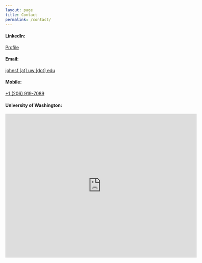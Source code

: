 ```yaml
---
layout: page
title: Contact
permalink: /contact/
---
```


#### LinkedIn:
[Profile](https://www.linkedin.com/in/frances-johnson-ba31491ab/)

#### Email:
[johnsf [at] uw [dot] edu](mailto:johnsf@uw.edu)
#### Mobile:
[+1 (206) 919-7089](tel:12069197089)

#### University of Washington:
<iframe src="https://www.google.com/maps/embed?pb=!1m18!1m12!1m3!1d5375.205267254418!2d-122.31430121165738!3d47.65328820903001!2m3!1f0!2f0!3f0!3m2!1i1024!2i768!4f13.1!3m3!1m2!1s0x549014f2a69d473f%3A0x9a731a72b2f89105!2sUniversity+of+Washington%3A+Department+of+Biology!5e0!3m2!1sen!2sus!4v1538202004945" width="600" height="450" frameborder="0" style="border:0" allowfullscreen></iframe>
